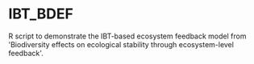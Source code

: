 # IBT_BDEF
R script to demonstrate the IBT-based ecosystem feedback model from 'Biodiversity effects on ecological stability through ecosystem-level feedback'.
